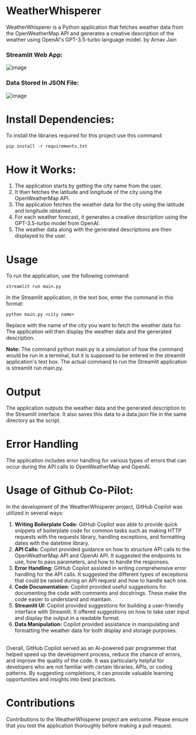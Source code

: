 # WeatherWhisperer
WeatherWhisperer is a Python application that fetches weather data from the OpenWeatherMap API and generates a creative description of the weather using OpenAI's GPT-3.5-turbo language model.
by Arnav Jain

### Streamlit Web App:
![image](https://github.com/Fastest-Coder-First/WeatherWhisperer/assets/64888928/b7a8b0d2-c48c-4bce-9686-c27631f8c9d2)
<br>
### Data Stored In JSON File:
![image](https://github.com/Fastest-Coder-First/WeatherWhisperer/assets/64888928/41260cc8-91b1-47b7-a566-7f8457ac003d)

# Install Dependencies:
To install the libraries required for this project use this command:
```
pip install -r requirements.txt
```

# How it Works:
1. The application starts by getting the city name from the user.
2. It then fetches the latitude and longitude of the city using the OpenWeatherMap API.
3. The application fetches the weather data for the city using the latitude and longitude obtained.
4. For each weather forecast, it generates a creative description using the GPT-3.5-turbo model from OpenAI.
5. The weather data along with the generated descriptions are then displayed to the user.

# Usage
To run the application, use the following command:
```
streamlit run main.py
```

In the Streamlit application, in the text box, enter the command in this format:
```
python main.py <city name>
```

Replace <city name> with the name of the city you want to fetch the weather data for. The application will then display the weather data and the generated description.

**Note:** The command python main.py <city name> is a simulation of how the command would be run in a terminal, but it is supposed to be entered in the streamlit application's text box. The actual command to run the Streamlit application is streamlit run main.py.

# Output
The application outputs the weather data and the generated description to the Streamlit interface. It also saves this data to a data.json file in the same directory as the script.

# Error Handling
The application includes error handling for various types of errors that can occur during the API calls to OpenWeatherMap and OpenAI.

# Usage of Github Co-Pilot:
In the development of the WeatherWhisperer project, GitHub Copilot was utilized in several ways:
1. **Writing Boilerplate Code:** GitHub Copilot was able to provide quick snippets of boilerplate code for common tasks such as making HTTP requests with the requests library, handling exceptions, and formatting dates with the datetime library.
2. **API Calls:** Copilot provided guidance on how to structure API calls to the OpenWeatherMap API and OpenAI API. It suggested the endpoints to use, how to pass parameters, and how to handle the responses.
3. **Error Handling:** GitHub Copilot assisted in writing comprehensive error handling for the API calls. It suggested the different types of exceptions that could be raised during an API request and how to handle each one.
4. **Code Documentation:** Copilot provided useful suggestions for documenting the code with comments and docstrings. These make the code easier to understand and maintain.
5. **Streamlit UI:** Copilot provided suggestions for building a user-friendly interface with Streamlit. It offered suggestions on how to take user input and display the output in a readable format.
6. **Data Manipulation:** Copilot provided assistance in manipulating and formatting the weather data for both display and storage purposes.
<br>
Overall, GitHub Copilot served as an AI-powered pair programmer that helped speed up the development process, reduce the chance of errors, and improve the quality of the code. It was particularly helpful for developers who are not familiar with certain libraries, APIs, or coding patterns. By suggesting completions, it can provide valuable learning opportunities and insights into best practices.

# Contributions
Contributions to the WeatherWhisperer project are welcome. Please ensure that you test the application thoroughly before making a pull request.
